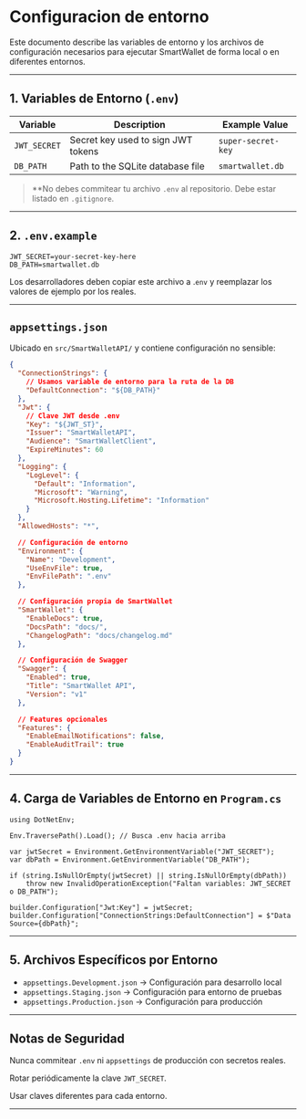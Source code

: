 ﻿# Configuracion de entorno

Este documento describe las variables de entorno y los archivos de configuración necesarios para ejecutar SmartWallet de forma local o en diferentes entornos.

---

## 1. Variables de Entorno (`.env`)

| Variable       | Description                                      | Example Value           |
|----------------|--------------------------------------------------|-------------------------|
| `JWT_SECRET`   | Secret key used to sign JWT tokens               | `super-secret-key`      |
| `DB_PATH`      | Path to the SQLite database file                 | `smartwallet.db`        |

> **No debes commitear tu archivo `.env` al repositorio. Debe estar listado en `.gitignore`.

---

## 2. `.env.example`
```
JWT_SECRET=your-secret-key-here 
DB_PATH=smartwallet.db
```
Los desarrolladores deben copiar este archivo a .`env` y reemplazar los valores de ejemplo por los reales.

---

## `appsettings.json`
Ubicado en `src/SmartWalletAPI/` y contiene configuración no sensible:

```json
{
  "ConnectionStrings": {
    // Usamos variable de entorno para la ruta de la DB
    "DefaultConnection": "${DB_PATH}"
  },
  "Jwt": {
    // Clave JWT desde .env
    "Key": "${JWT_ST}",
    "Issuer": "SmartWalletAPI",
    "Audience": "SmartWalletClient",
    "ExpireMinutes": 60
  },
  "Logging": {
    "LogLevel": {
      "Default": "Information",
      "Microsoft": "Warning",
      "Microsoft.Hosting.Lifetime": "Information"
    }
  },
  "AllowedHosts": "*",

  // Configuración de entorno
  "Environment": {
    "Name": "Development",
    "UseEnvFile": true,
    "EnvFilePath": ".env"
  },

  // Configuración propia de SmartWallet
  "SmartWallet": {
    "EnableDocs": true,
    "DocsPath": "docs/",
    "ChangelogPath": "docs/changelog.md"
  },

  // Configuración de Swagger
  "Swagger": {
    "Enabled": true,
    "Title": "SmartWallet API",
    "Version": "v1"
  },

  // Features opcionales
  "Features": {
    "EnableEmailNotifications": false,
    "EnableAuditTrail": true
  }
}

```

---

## 4. Carga de Variables de Entorno en `Program.cs`
```
using DotNetEnv;

Env.TraversePath().Load(); // Busca .env hacia arriba

var jwtSecret = Environment.GetEnvironmentVariable("JWT_SECRET");
var dbPath = Environment.GetEnvironmentVariable("DB_PATH");

if (string.IsNullOrEmpty(jwtSecret) || string.IsNullOrEmpty(dbPath))
    throw new InvalidOperationException("Faltan variables: JWT_SECRET o DB_PATH");

builder.Configuration["Jwt:Key"] = jwtSecret;
builder.Configuration["ConnectionStrings:DefaultConnection"] = $"Data Source={dbPath}";

```

---

## 5. Archivos Específicos por Entorno
- `appsettings.Development.json` → Configuración para desarrollo local
- `appsettings.Staging.json` → Configuración para entorno de pruebas
- `appsettings.Production.json` → Configuración para producción

---

## Notas de Seguridad
Nunca commitear `.env` ni `appsettings` de producción con secretos reales.

Rotar periódicamente la clave `JWT_SECRET`.

Usar claves diferentes para cada entorno.

---



